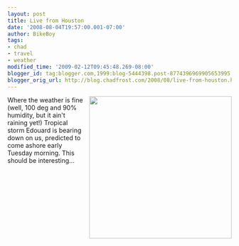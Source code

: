 ```yaml
---
layout: post
title: Live from Houston
date: '2008-08-04T19:57:00.001-07:00'
author: BikeBoy
tags:
- chad
- travel
- weather
modified_time: '2009-02-12T09:45:48.269-08:00'
blogger_id: tag:blogger.com,1999:blog-5444398.post-8774396969905653995
blogger_orig_url: http://blog.chadfrost.com/2008/08/live-from-houston.html
---
```


[<img style="margin: 0pt 0pt 10px 10px; float: right; cursor: pointer; width: 
320px;" 
src="http://www.nhc.noaa.gov/storm_graphics/AT05/refresh/AL0508W_sm2+gif/203113W_sm.gif" 
alt="" border="0" 
/>](http://www.nhc.noaa.gov/storm_graphics/AT05/refresh/AL0508W_sm2+gif/203113W_sm.gif) 
Where the weather is fine (well, 100 deg and 90% humidity, but it ain't 
raining yet!) Tropical storm Edouard is bearing down on us, predicted to come 
ashore early Tuesday morning. This should be interesting... 